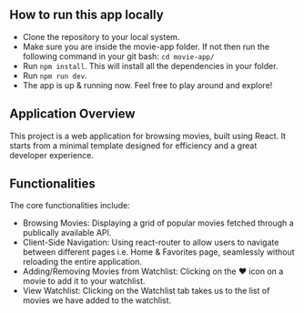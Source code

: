 ## How to run this app locally
- Clone the repository to your local system.
- Make sure you are inside the movie-app folder. If not then run the following command in your git bash: ```cd movie-app/```
- Run ```npm install```. This will install all the dependencies in your folder.
- Run ```npm run dev```.
- The app is up & running now. Feel free to play around and explore!

## Application Overview

This project is a web application for browsing movies, built using React. It starts from a minimal template designed for efficiency and a great developer experience.

## Functionalities

The core functionalities include:

- Browsing Movies: Displaying a grid of popular movies fetched through a publically available API.
- Client-Side Navigation: Using react-router to allow users to navigate between different pages i.e. Home & Favorites page, seamlessly without reloading the entire application.
- Adding/Removing Movies from Watchlist: Clicking on the ❤ icon on a movie to add it to your watchlist.
- View Watchlist: Clicking on the Watchlist tab takes us to the list of movies we have added to the watchlist.
